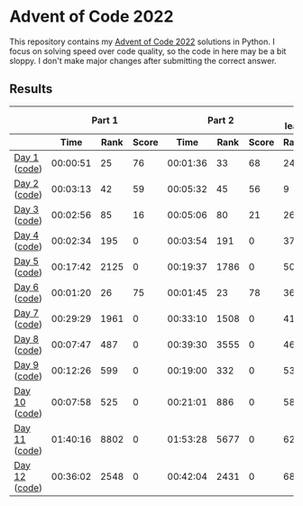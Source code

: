 # Advent of Code 2022

This repository contains my [Advent of Code 2022](https://adventofcode.com/2022) solutions in Python. I focus on solving speed over code quality, so the code in here may be a bit sloppy. I don't make major changes after submitting the correct answer.

## Results

<!-- This table is generated by scripts/readme.py, do not update it manually -->
<!-- results-start -->
<table>
    <thead>
        <tr>
            <th></th>
            <th colspan="3">Part 1</th>
            <th colspan="3">Part 2</th>
            <th colspan="2">Overall leaderboard</th>
        </tr>
        <tr>
            <th></th>
            <th>Time</th>
            <th>Rank</th>
            <th>Score</th>
            <th>Time</th>
            <th>Rank</th>
            <th>Score</th>
            <th>Rank</th>
            <th>Score</th>
        </tr>
    </thead>
    <tbody>
        <tr>
            <td>
                <a href="https://adventofcode.com/2022/day/1">Day 1</a>
                (<a href="https://github.com/jmerle/advent-of-code-2022/tree/master/src/day01">code</a>)
            </td>
            <td>00:00:51</td>
            <td>25</td>
            <td>76</td>
            <td>00:01:36</td>
            <td>33</td>
            <td>68</td>
            <td>24</td>
            <td>144</td>
        </tr>
        <tr>
            <td>
                <a href="https://adventofcode.com/2022/day/2">Day 2</a>
                (<a href="https://github.com/jmerle/advent-of-code-2022/tree/master/src/day02">code</a>)
            </td>
            <td>00:03:13</td>
            <td>42</td>
            <td>59</td>
            <td>00:05:32</td>
            <td>45</td>
            <td>56</td>
            <td>9</td>
            <td>259</td>
        </tr>
        <tr>
            <td>
                <a href="https://adventofcode.com/2022/day/3">Day 3</a>
                (<a href="https://github.com/jmerle/advent-of-code-2022/tree/master/src/day03">code</a>)
            </td>
            <td>00:02:56</td>
            <td>85</td>
            <td>16</td>
            <td>00:05:06</td>
            <td>80</td>
            <td>21</td>
            <td>26</td>
            <td>296</td>
        </tr>
        <tr>
            <td>
                <a href="https://adventofcode.com/2022/day/4">Day 4</a>
                (<a href="https://github.com/jmerle/advent-of-code-2022/tree/master/src/day04">code</a>)
            </td>
            <td>00:02:34</td>
            <td>195</td>
            <td>0</td>
            <td>00:03:54</td>
            <td>191</td>
            <td>0</td>
            <td>37</td>
            <td>296</td>
        </tr>
        <tr>
            <td>
                <a href="https://adventofcode.com/2022/day/5">Day 5</a>
                (<a href="https://github.com/jmerle/advent-of-code-2022/tree/master/src/day05">code</a>)
            </td>
            <td>00:17:42</td>
            <td>2125</td>
            <td>0</td>
            <td>00:19:37</td>
            <td>1786</td>
            <td>0</td>
            <td>50</td>
            <td>296</td>
        </tr>
        <tr>
            <td>
                <a href="https://adventofcode.com/2022/day/6">Day 6</a>
                (<a href="https://github.com/jmerle/advent-of-code-2022/tree/master/src/day06">code</a>)
            </td>
            <td>00:01:20</td>
            <td>26</td>
            <td>75</td>
            <td>00:01:45</td>
            <td>23</td>
            <td>78</td>
            <td>36</td>
            <td>449</td>
        </tr>
        <tr>
            <td>
                <a href="https://adventofcode.com/2022/day/7">Day 7</a>
                (<a href="https://github.com/jmerle/advent-of-code-2022/tree/master/src/day07">code</a>)
            </td>
            <td>00:29:29</td>
            <td>1961</td>
            <td>0</td>
            <td>00:33:10</td>
            <td>1508</td>
            <td>0</td>
            <td>41</td>
            <td>449</td>
        </tr>
        <tr>
            <td>
                <a href="https://adventofcode.com/2022/day/8">Day 8</a>
                (<a href="https://github.com/jmerle/advent-of-code-2022/tree/master/src/day08">code</a>)
            </td>
            <td>00:07:47</td>
            <td>487</td>
            <td>0</td>
            <td>00:39:30</td>
            <td>3555</td>
            <td>0</td>
            <td>46</td>
            <td>449</td>
        </tr>
        <tr>
            <td>
                <a href="https://adventofcode.com/2022/day/9">Day 9</a>
                (<a href="https://github.com/jmerle/advent-of-code-2022/tree/master/src/day09">code</a>)
            </td>
            <td>00:12:26</td>
            <td>599</td>
            <td>0</td>
            <td>00:19:00</td>
            <td>332</td>
            <td>0</td>
            <td>53</td>
            <td>449</td>
        </tr>
        <tr>
            <td>
                <a href="https://adventofcode.com/2022/day/10">Day 10</a>
                (<a href="https://github.com/jmerle/advent-of-code-2022/tree/master/src/day10">code</a>)
            </td>
            <td>00:07:58</td>
            <td>525</td>
            <td>0</td>
            <td>00:21:01</td>
            <td>886</td>
            <td>0</td>
            <td>58</td>
            <td>449</td>
        </tr>
        <tr>
            <td>
                <a href="https://adventofcode.com/2022/day/11">Day 11</a>
                (<a href="https://github.com/jmerle/advent-of-code-2022/tree/master/src/day11">code</a>)
            </td>
            <td>01:40:16</td>
            <td>8802</td>
            <td>0</td>
            <td>01:53:28</td>
            <td>5677</td>
            <td>0</td>
            <td>62</td>
            <td>449</td>
        </tr>
        <tr>
            <td>
                <a href="https://adventofcode.com/2022/day/12">Day 12</a>
                (<a href="https://github.com/jmerle/advent-of-code-2022/tree/master/src/day12">code</a>)
            </td>
            <td>00:36:02</td>
            <td>2548</td>
            <td>0</td>
            <td>00:42:04</td>
            <td>2431</td>
            <td>0</td>
            <td>68</td>
            <td>449</td>
        </tr>
    </tbody>
</table>
<!-- results-end -->

